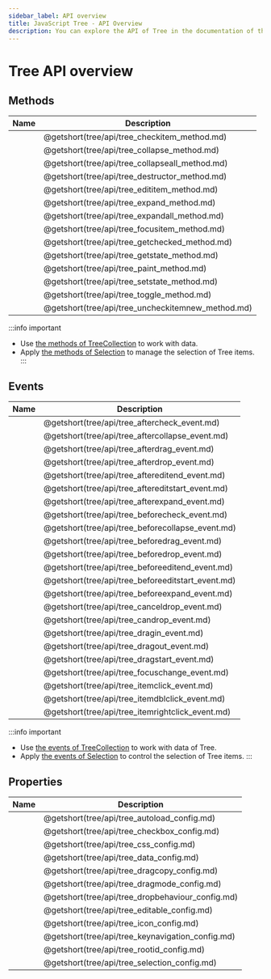 ```yaml
---
sidebar_label: API overview
title: JavaScript Tree - API Overview 
description: You can explore the API of Tree in the documentation of the DHTMLX JavaScript UI library. Browse developer guides and API reference, try out code examples and live demos, and download a free 30-day evaluation version of DHTMLX Suite 7.
---
```


# Tree API overview

## Methods

| Name                                       | Description                                       |
| ------------------------------------------ | ------------------------------------------------- |
| [](tree/api/tree_checkitem_method.md)      | @getshort(tree/api/tree_checkitem_method.md)      |
| [](tree/api/tree_collapse_method.md)       | @getshort(tree/api/tree_collapse_method.md)       |
| [](tree/api/tree_collapseall_method.md)    | @getshort(tree/api/tree_collapseall_method.md)    |
| [](tree/api/tree_destructor_method.md)     | @getshort(tree/api/tree_destructor_method.md)     |
| [](tree/api/tree_edititem_method.md)       | @getshort(tree/api/tree_edititem_method.md)       |
| [](tree/api/tree_expand_method.md)         | @getshort(tree/api/tree_expand_method.md)         |
| [](tree/api/tree_expandall_method.md)      | @getshort(tree/api/tree_expandall_method.md)      |
| [](tree/api/tree_focusitem_method.md)      | @getshort(tree/api/tree_focusitem_method.md)      |
| [](tree/api/tree_getchecked_method.md)     | @getshort(tree/api/tree_getchecked_method.md)     |
| [](tree/api/tree_getstate_method.md)       | @getshort(tree/api/tree_getstate_method.md)       |
| [](tree/api/tree_paint_method.md)          | @getshort(tree/api/tree_paint_method.md)          |
| [](tree/api/tree_setstate_method.md)       | @getshort(tree/api/tree_setstate_method.md)       |
| [](tree/api/tree_toggle_method.md)         | @getshort(tree/api/tree_toggle_method.md)         |
| [](tree/api/tree_uncheckitemnew_method.md) | @getshort(tree/api/tree_uncheckitemnew_method.md) |

:::info important
- Use [the methods of TreeCollection](tree_collection/index.md) to work with data. 
- Apply [the methods of Selection](selection/index.md#methods) to manage the selection of Tree items. 
:::

## Events

| Name                                       | Description                                       |
|--------------------------------------------|---------------------------------------------------|
| [](tree/api/tree_aftercheck_event.md)      | @getshort(tree/api/tree_aftercheck_event.md)      |
| [](tree/api/tree_aftercollapse_event.md)   | @getshort(tree/api/tree_aftercollapse_event.md)   |
| [](tree/api/tree_afterdrag_event.md)       | @getshort(tree/api/tree_afterdrag_event.md)       |
| [](tree/api/tree_afterdrop_event.md)       | @getshort(tree/api/tree_afterdrop_event.md)       |
| [](tree/api/tree_aftereditend_event.md)    | @getshort(tree/api/tree_aftereditend_event.md)    |
| [](tree/api/tree_aftereditstart_event.md)  | @getshort(tree/api/tree_aftereditstart_event.md)  |
| [](tree/api/tree_afterexpand_event.md)     | @getshort(tree/api/tree_afterexpand_event.md)     |
| [](tree/api/tree_beforecheck_event.md)     | @getshort(tree/api/tree_beforecheck_event.md)     |
| [](tree/api/tree_beforecollapse_event.md)  | @getshort(tree/api/tree_beforecollapse_event.md)  |
| [](tree/api/tree_beforedrag_event.md)      | @getshort(tree/api/tree_beforedrag_event.md)      |
| [](tree/api/tree_beforedrop_event.md)      | @getshort(tree/api/tree_beforedrop_event.md)      |
| [](tree/api/tree_beforeeditend_event.md)   | @getshort(tree/api/tree_beforeeditend_event.md)   |
| [](tree/api/tree_beforeeditstart_event.md) | @getshort(tree/api/tree_beforeeditstart_event.md) |
| [](tree/api/tree_beforeexpand_event.md)    | @getshort(tree/api/tree_beforeexpand_event.md)    |
| [](tree/api/tree_canceldrop_event.md)      | @getshort(tree/api/tree_canceldrop_event.md)      |
| [](tree/api/tree_candrop_event.md)         | @getshort(tree/api/tree_candrop_event.md)         |
| [](tree/api/tree_dragin_event.md)          | @getshort(tree/api/tree_dragin_event.md)          |
| [](tree/api/tree_dragout_event.md)         | @getshort(tree/api/tree_dragout_event.md)         |
| [](tree/api/tree_dragstart_event.md)       | @getshort(tree/api/tree_dragstart_event.md)       |
| [](tree/api/tree_focuschange_event.md)     | @getshort(tree/api/tree_focuschange_event.md)     |
| [](tree/api/tree_itemclick_event.md)       | @getshort(tree/api/tree_itemclick_event.md)       |
| [](tree/api/tree_itemdblclick_event.md)    | @getshort(tree/api/tree_itemdblclick_event.md)    |
| [](tree/api/tree_itemrightclick_event.md)  | @getshort(tree/api/tree_itemrightclick_event.md)  |

:::info important
- Use [the events of TreeCollection](tree_collection/index.md#events) to work with data of Tree. 
- Apply [the events of Selection](selection/index.md#events) to control the selection of Tree items. 
:::

## Properties

| Name                                      | Description                                      |
| ----------------------------------------- | ------------------------------------------------ |
| [](tree/api/tree_autoload_config.md)      | @getshort(tree/api/tree_autoload_config.md)      |
| [](tree/api/tree_checkbox_config.md)      | @getshort(tree/api/tree_checkbox_config.md)      |
| [](tree/api/tree_css_config.md)           | @getshort(tree/api/tree_css_config.md)           |
| [](tree/api/tree_data_config.md)          | @getshort(tree/api/tree_data_config.md)          |
| [](tree/api/tree_dragcopy_config.md)      | @getshort(tree/api/tree_dragcopy_config.md)      |
| [](tree/api/tree_dragmode_config.md)      | @getshort(tree/api/tree_dragmode_config.md)      |
| [](tree/api/tree_dropbehaviour_config.md) | @getshort(tree/api/tree_dropbehaviour_config.md) |
| [](tree/api/tree_editable_config.md)      | @getshort(tree/api/tree_editable_config.md)      |
| [](tree/api/tree_icon_config.md)          | @getshort(tree/api/tree_icon_config.md)          |
| [](tree/api/tree_keynavigation_config.md) | @getshort(tree/api/tree_keynavigation_config.md) |
| [](tree/api/tree_rootid_config.md)        | @getshort(tree/api/tree_rootid_config.md)        |
| [](tree/api/tree_selection_config.md)     | @getshort(tree/api/tree_selection_config.md)     |
